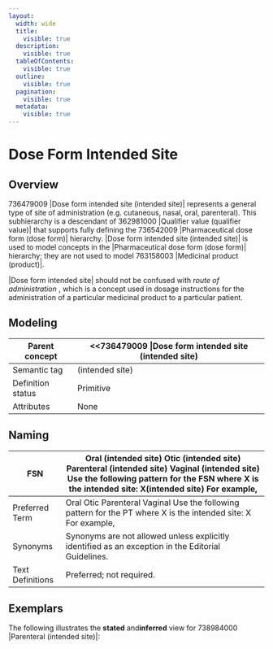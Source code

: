 ```yaml
---
layout:
  width: wide
  title:
    visible: true
  description:
    visible: true
  tableOfContents:
    visible: true
  outline:
    visible: true
  pagination:
    visible: true
  metadata:
    visible: true
---
```


# Dose Form Intended Site

## Overview

736479009 |Dose form intended site (intended site)| represents a general type of site of administration (e.g. cutaneous, nasal, oral, parenteral). This subhierarchy is a descendant of 362981000 |Qualifier value (qualifier value)| that supports fully defining the 736542009 |Pharmaceutical dose form (dose form)| hierarchy. |Dose form intended site (intended site)| is used to model concepts in the |Pharmaceutical dose form (dose form)| hierarchy; they are not used to model 763158003 |Medicinal product (product)|.

|Dose form intended site| should not be confused with _route of administration_ , which is a concept used in dosage instructions for the administration of a particular medicinal product to a particular patient.

## Modeling

| Parent concept    | <<736479009 \|Dose form intended site (intended site) |
| ----------------- | ----------------------------------------------------- |
| Semantic tag      | (intended site)                                       |
| Definition status | Primitive                                             |
| Attributes        | None                                                  |

## Naming

| FSN              | Oral (intended site) Otic (intended site) Parenteral (intended site) Vaginal (intended site) Use the following pattern for the FSN where X is the intended site: X(intended site) For example, |
| ---------------- | ---------------------------------------------------------------------------------------------------------------------------------------------------------------------------------------------- |
| Preferred Term   | Oral Otic Parenteral Vaginal Use the following pattern for the PT where X is the intended site: X For example,                                                                                 |
| Synonyms         | Synonyms are not allowed unless explicitly identified as an exception in the Editorial Guidelines.                                                                                             |
| Text Definitions | Preferred; not required.                                                                                                                                                                       |

## Exemplars

The following illustrates the **stated** and**inferred** view for 738984000 |Parenteral (intended site)|:

<figure><img src="../../../../../../../authoring/pharmaceutical-and-biologic-product/images/174691177.png" alt=""><figcaption></figcaption></figure>
